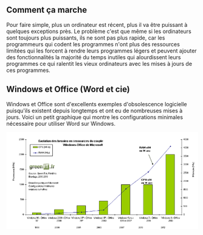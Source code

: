 ## Comment ça marche
Pour faire simple, plus un ordinateur est récent, plus il va être puissant à quelques exceptions près. Le problème c'est que même si les ordinateurs sont toujours plus puissants, ils ne sont pas plus rapide, car les programmeurs qui codent les programmes n'ont plus des ressources limitées qui les forcent à rendre leurs programmes légers et peuvent ajouter des fonctionnalités la majorité du temps inutiles qui alourdissent leurs programmes ce qui ralentit les vieux ordinateurs avec les mises à jours de ces programmes.

## Windows et Office (Word et cie)
Windows et Office sont d'excellents exemples d'obsolescence logicielle puisqu'ils existent depuis longtemps et ont eu de nombreuses mises à jours. Voici un petit graphique qui montre les configurations minimales nécessaire pour utiliser Word sur Windows.


![Couple Windows et Office](../1/image/windowsoffice.png)
